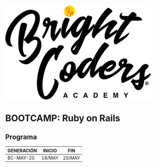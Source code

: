 ![MagmaHackers Logo](../../imgs/logo-bc.png)
# BOOTCAMP: Ruby on Rails

## Programa

GENERACIÓN | INICIO | FIN
---        | ---    | --- 
BC-MAY-20  | 18/MAY | 20/MAY

